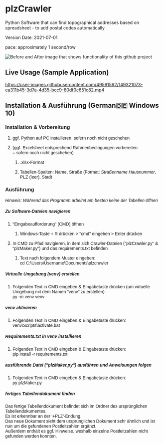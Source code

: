 # plzCrawler
Python Software that can find topographical addresses based on spreadsheet - to add postal codes automatically

Version Date: 2021-07-01

pace: approximately 1 second/row

![Before and After image that shows functionality of this github project](https://github.com/Sammeeey/plzCrawler/blob/main/example_images/BeforeAfterSpreadsheet.png?raw=true)

## Live Usage (Sample Application)
https://user-images.githubusercontent.com/49591562/149321073-ea311b45-3d7a-4d35-bcc9-80df0c651c82.mp4

## Installation & Ausführung (German🇩🇪 Windows 10)

### <a name="__RefHeading___Toc104_1789371751"></a><span style="font-family: Calibri, sans-serif;">Installation & Vorbereitung</span>

1.  <span style="font-family: Calibri, sans-serif;">ggf. Python auf PC installieren, sofern noch nicht geschehen</span>

2.  <span style="font-family: Calibri, sans-serif;">(ggf. Excelsheet entsprechend Rahmenbedingungen vorbereiten  
    – sofern noch nicht geschehen)</span>

    1.  <span style="font-family: Calibri, sans-serif;">.xlsx-Format</span>

    2.  <span style="font-family: Calibri, sans-serif;">Tabellen-Spalten: Name, Straße (Format: _<span style="font-weight: normal;">Straßenname Hausnummer</span>_, PLZ (leer), Stadt</span>

### <span style="font-family: Calibri, sans-serif;">Ausführung</span>

<span style="font-family: Calibri, sans-serif;">_Hinweis: Während das Programm arbeitet_ _am besten_ _keine der Tabellen öffnen_</span>

##### <span style="font-family: Calibri, sans-serif;">Zu Software-Dateien navigieren</span>

1.  <span style="font-family: Calibri, sans-serif;">"Eingabeaufforderung" (CMD) öffnen</span>

    1.  <span style="font-family: Calibri, sans-serif;">Windows-Taste + R drücken > "cmd" eingeben > Enter drücken</span>

2.  <span style="font-family: Calibri, sans-serif;">In CMD zu Pfad navigieren, in dem sich Crawler-Dateien ("plzCrawler.py" & "plzMaker.py") und das requirements.txt befinden</span>
    1. <span style="font-family: Calibri, sans-serif;">Text nach folgendem Muster eingeben:  
        cd C:\Users\Username\Documents\plzcrawler</span>

##### <span style="font-family: Calibri, sans-serif;">Virtuelle Umgebung (venv) erstellen</span>

1.  <span style="font-family: Calibri, sans-serif;">Folgenden Text in CMD eingeben & Eingabetaste drücken (um virtuelle Umgebung mit dem Namen "venv" zu erstellen):  
    py -m venv venv</span>
    
##### <span style="font-family: Calibri, sans-serif;">venv aktivieren</span>

1.  <span style="font-family: Calibri, sans-serif;">Folgenden Text in CMD eingeben & Eingabetaste drücken:  
    venv\Scripts\activate.bat</span>

##### <span style="font-family: Calibri, sans-serif;">**Requirements.txt in venv installieren**</span>

1.  <span style="font-family: Calibri, sans-serif;">Folgenden Text in CMD eingeben & Eingabetaste drücken:  
    pip install -r requirements.txt</span>

##### <span style="font-family: Calibri, sans-serif;">ausführende Datei ("plzMaker.py") ausführen und Anweisungen folgen</span>

1.  <span style="font-family: Calibri, sans-serif;"><span style="text-decoration: none;">Folgenden Text in CMD eingeben & Eingabetaste drücken:  
    </span>py plzMaker.py</span>

##### <span style="font-family: Calibri, sans-serif;">fertiges Tabellendokument finden</span>

<span style="font-family: Calibri, sans-serif;">Das fertige Tabellendokument befindet sich im Ordner des ursprünglichen Tabellendokumentes.  
Es ist erkennbar an der '+PLZ'-Endung.  
Das neue Dokument sieht dem ursprünglichen Dokument sehr ähnlich und ist nun um die gefundenen Postleitzahlen ergänzt.  
Außerdem enthält es ggf. Hinweise, weshalb einzelne Postleitzahlen nicht gefunden werden konnten.</span>
